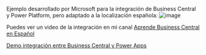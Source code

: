 Ejemplo desarrollado por Microsoft para la integración de Business Central y Power Platform, pero adaptado a la localización española:
![image](https://github.com/RCORELLA/BusinessCentral/assets/23438653/f12d1a50-e8a0-4706-8dbb-b5c6cdbfbf9e)

Puedes ver un video de la integración en mi canal [Aprende Business Central en Español](https://youtube.com/@rcorella)

[Demo integración entre Business Central y Power Apps](https://youtu.be/S88DfrVW1n0)

